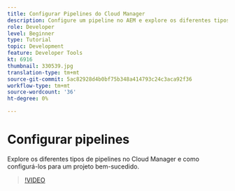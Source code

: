 ```yaml
---
title: Configurar Pipelines do Cloud Manager
description: Configure um pipeline no AEM e explore os diferentes tipos de pipelines.
role: Developer
level: Beginner
type: Tutorial
topic: Development
feature: Developer Tools
kt: 6916
thumbnail: 330539.jpg
translation-type: tm+mt
source-git-commit: 5ac82928d4b0bf75b348a414793c24c3aca92f36
workflow-type: tm+mt
source-wordcount: '36'
ht-degree: 0%

---
```



# Configurar pipelines

Explore os diferentes tipos de pipelines no Cloud Manager e como configurá-los para um projeto bem-sucedido.

>[!VIDEO](https://video.tv.adobe.com/v/330539/?quality=12&learn=on)